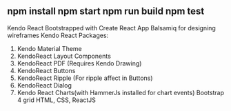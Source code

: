 npm install
npm start
npm run build
npm test
---------------------
Kendo React
Bootstrapped with Create React App 
Balsamiq for designing wireframes
  Kendo React Packages:
  1. Kendo Material Theme
  2. KendoReact Layout Components
  3. KendoReact PDF (Requires Kendo Drawing)
  4. KendoReact Buttons
  5. KendoReact Ripple (For ripple affect in Buttons)
  6. KendoReact Dialog
  7. Kendo React Charts(with HammerJs installed for chart events)
Bootstrap 4 grid
HTML, CSS, ReactJS
